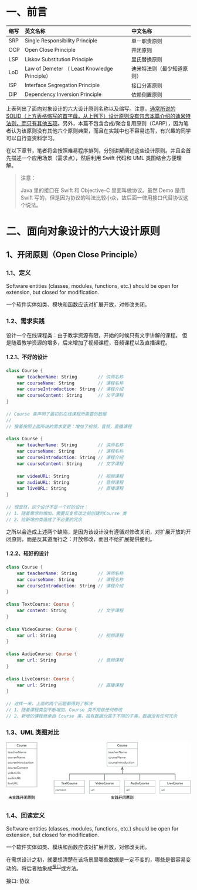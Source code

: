 # 一、前言

| 缩写 | 英文名称 | 中文名称 |
| :- | :- | :- |
| SRP | Single Responsibility Principle | 单一职责原则 |
| OCP | Open Close Principle | 开闭原则 |
| LSP | Liskov Substitution Principle | 里氏替换原则 |
| LoD | Law of Demeter （ Least Knowledge Principle） | 迪米特法则（最少知道原则） |
| ISP | Interface Segregation Principle | 接口分离原则 |
| DIP | Dependency Inversion Principle | 依赖倒置原则 |

上表列出了面向对象设计的六大设计原则名称以及缩写。注意，<u>通常所说的 SOLID（上方表格缩写的首字母，从上到下）设计原则没有包含本篇介绍的迪米特法则，而只有其他五项</u>。另外，本篇不包含合成/聚合复用原则（CARP），因为笔者认为该原则没有其他六个原则典型，而且在实践中也不容易违背，有兴趣的同学可以自行查资料学习。

在以下章节，笔者将会按照难易程序排列，分别讲解阐述这些设计原则。并且会首先描述一个应用场景（需求点），然后利用 Swift 代码和 UML 类图结合方便理解。

> 注意：
>
> Java 里的接口在 Swift 和 Objective-C 里面叫做协议。虽然 Demo 是用 Swift 写的，但是因为协议的叫法比较小众，故后面一律用接口代替协议这个说法。

# 二、面向对象设计的六大设计原则

## 1、开闭原则（Open Close Principle）

### 1.1、定义

Software entities (classes, modules, functions, etc.) should be open for extension, but closed for modification.

一个软件实体如类、模块和函数应该对扩展开放，对修改关闭。

### 1.2、需求实践

设计一个在线课程类：由于教学资源有限，开始的时候只有文字讲解的课程。 但是随着教学资源的增多，后来增加了视频课程，音频课程以及直播课程。

#### 1.2.1、不好的设计

```swift
class Course {
    var teacherName: String        // 讲师名称
    var courseName: String         // 课程名称
    var courseIntroduction: String // 课程介绍
    var courseContent: String      // 文字课程
}

// Course 类声明了最初的在线课程所需要的数据
//
// 接着按照上面所说的需求变更：增加了视频，音频，直播课程

class Course {
    var teacherName: String        // 讲师名称
    var courseName: String         // 课程名称
    var courseIntroduction: String // 课程介绍
    var courseContent: String      // 文字课程

    var videoURL: String           // 视频课程
    var audioURL: String           // 音频课程
    var liveURL: String            // 直播课程
}

// 很显然，这个设计不是一个好的设计：
// 1、随着需求的增加，需要反复修改之前创建的Course 类
// 2、给新增的类造成了不必要的冗余
```

之所以会造成上述两个缺陷，是因为该设计没有遵循对修改关闭，对扩展开放的开闭原则，而是反其道而行之：开放修改，而且不给扩展提供便利。

#### 1.2.2、较好的设计

```swift
class Course {
    var teacherName: String        // 讲师名称
    var courseName: String         // 课程名称
    var courseIntroduction: String // 课程介绍
}

class TextCourse: Course {
    var content: String            // 文字课程
}

class VideoCourse: Course {
    var url: String                // 视频课程
}

class AudioCourse: Course {
    var url: String                // 音频课程
}

class LiveCourse: Course {
    var url: String                // 直播课程
}

// 这样一来，上面的两个问题都得到了解决
// 1、随着课程类型不断增加，Course 类不用做任何修改
// 2、新增的课程继承自 Course 类，独有数据分属于不同的子类，数据没有任何冗余
```

### 1.3、UML 类图对比

![](https://github.com/liufannnn/liufannnn/blob/main/BlogImages/开闭原则UML类图.png?raw=true)

### 1.4、回读定义

Software entities (classes, modules, functions, etc.) should be open for extension, but closed for modification.

一个软件实体如类、模块和函数应该对扩展开放，对修改关闭。

在需求设计之初，就要想清楚在该场景里哪些数据是一定不变的，哪些是很容易变动的。将后者抽象成<sup>[接口](#myfootnote1)</sup>或方法。

<a name="myfootnote1">接口</a>: 协议